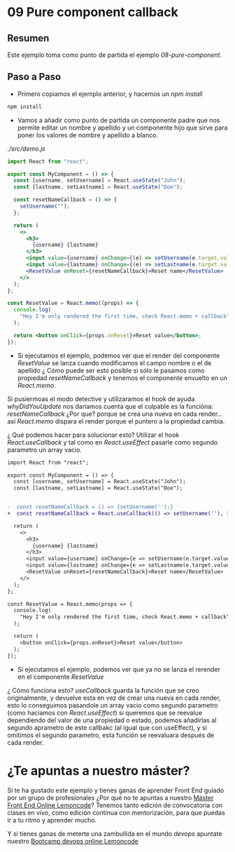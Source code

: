 # 09 Pure component callback

## Resumen

Este ejemplo toma como punto de partida el ejemplo _08-pure-component_.

## Paso a Paso

- Primero copiamos el ejemplo anterior, y hacemos un _npm install_

```bash
npm install
```

- Vamos a añadir como punto de partida un componente padre
  que nos permite editar un nombre y apellido y un componente
  hijo que sirve para poner los valores de nombre y apellido a blanco.

_./src/demo.js_

```jsx
import React from "react";

export const MyComponent = () => {
  const [username, setUsername] = React.useState("John");
  const [lastname, setLastname] = React.useState("Doe");

  const resetNameCallback = () => {
    setUsername("");
  };

  return (
    <>
      <h3>
        {username} {lastname}
      </h3>
      <input value={username} onChange={(e) => setUsername(e.target.value)} />
      <input value={lastname} onChange={(e) => setLastname(e.target.value)} />
      <ResetValue onReset={resetNameCallback}>Reset name</ResetValue>
    </>
  );
};

const ResetValue = React.memo((props) => {
  console.log(
    "Hey I'm only rendered the first time, check React.memo + callback"
  );

  return <button onClick={props.onReset}>Reset value</button>;
});
```

- Si ejecutamos el ejemplo, podemos ver que el render del componente
  _ResetValue_ se lanza cuando modificamos el campo nombre o el de apellido
  ¿ Cómo puede ser esto posible si sólo le pasamos como propiedad _resetNameCallback_
  y tenemos el componente envuelto en un _React.memo_.

Si pusiermoas el modo detective y utilizaramos el hook de ayuda _whyDidYouUpdate_
nos daríamos cuenta que el culpable es la funcióna: _resetNameCallback_
¿Por que? porque se crea una nueva en cada render... así _React.memo_ dispara el
render porque el puntero a la propiedad cambia.

¿ Qué podemos hacer para solucionar esto? Utilizar el hook _React.useCallback_
y tal como en _React.useEffect_ pasarle como segundo parametro un array vacio.

```diff
import React from "react";

export const MyComponent = () => {
  const [username, setUsername] = React.useState("John");
  const [lastname, setLastname] = React.useState("Doe");


-  const resetNameCallback = () => {setUsername('');}
+  const resetNameCallback = React.useCallback(() => setUsername(''), []);

  return (
    <>
      <h3>
        {username} {lastname}
      </h3>
      <input value={username} onChange={e => setUsername(e.target.value)} />
      <input value={lastname} onChange={e => setLastname(e.target.value)} />
      <ResetValue onReset={resetNameCallback}>Reset name</ResetValue>
    </>
  );
};

const ResetValue = React.memo(props => {
  console.log(
    "Hey I'm only rendered the first time, check React.memo + callback"
  );

  return (
    <button onClick={props.onReset}>Reset value</button>
  );
});
```

- Si ejecutamos el ejemplo, podemos ver que ya no se lanza el rerender en el componente _ResetValue_

¿ Cómo funciona esto? _useCallback_ guarda la función que se creo originalmente,
y devuelve esta en vez de crear una nueva en cada render, esto lo conseguimos
pasandole un array vacio como segundo parametro (como hacíamos con _React.useEffect_)
si queremos que se reevalue dependiendo del valor de una propiedad o estado, podemos
añadirlas al segundo aprametro de este callbakc (al igual que con useEffect), y si
omitimos el segundo parametro, esta función se reevaluara después de cada render.

# ¿Te apuntas a nuestro máster?

Si te ha gustado este ejemplo y tienes ganas de aprender Front End
guiado por un grupo de profesionales ¿Por qué no te apuntas a
nuestro [Máster Front End Online Lemoncode](https://lemoncode.net/master-frontend#inicio-banner)? Tenemos tanto edición de convocatoria
con clases en vivo, como edición continua con mentorización, para
que puedas ir a tu ritmo y aprender mucho.

Y si tienes ganas de meterte una zambullida en el mundo _devops_
apuntate nuestro [Bootcamp devops online Lemoncode](https://lemoncode.net/bootcamp-devops#bootcamp-devops/inicio)
